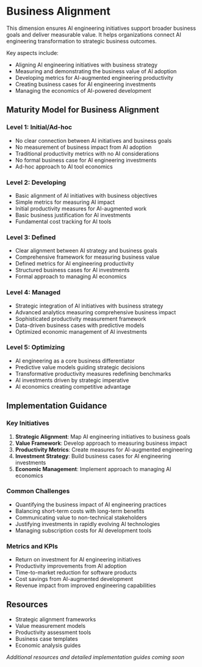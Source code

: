# Business Alignment

This dimension ensures AI engineering initiatives support broader business goals and deliver measurable value. It helps organizations connect AI engineering transformation to strategic business outcomes.

Key aspects include:
- Aligning AI engineering initiatives with business strategy
- Measuring and demonstrating the business value of AI adoption
- Developing metrics for AI-augmented engineering productivity
- Creating business cases for AI engineering investments
- Managing the economics of AI-powered development

## Maturity Model for Business Alignment

### Level 1: Initial/Ad-hoc
- No clear connection between AI initiatives and business goals
- No measurement of business impact from AI adoption
- Traditional productivity metrics with no AI considerations
- No formal business case for AI engineering investments
- Ad-hoc approach to AI tool economics

### Level 2: Developing
- Basic alignment of AI initiatives with business objectives
- Simple metrics for measuring AI impact
- Initial productivity measures for AI-augmented work
- Basic business justification for AI investments
- Fundamental cost tracking for AI tools

### Level 3: Defined
- Clear alignment between AI strategy and business goals
- Comprehensive framework for measuring business value
- Defined metrics for AI engineering productivity
- Structured business cases for AI investments
- Formal approach to managing AI economics

### Level 4: Managed
- Strategic integration of AI initiatives with business strategy
- Advanced analytics measuring comprehensive business impact
- Sophisticated productivity measurement framework
- Data-driven business cases with predictive models
- Optimized economic management of AI investments

### Level 5: Optimizing
- AI engineering as a core business differentiator
- Predictive value models guiding strategic decisions
- Transformative productivity measures redefining benchmarks
- AI investments driven by strategic imperative
- AI economics creating competitive advantage

## Implementation Guidance

### Key Initiatives
1. **Strategic Alignment**: Map AI engineering initiatives to business goals
2. **Value Framework**: Develop approach to measuring business impact
3. **Productivity Metrics**: Create measures for AI-augmented engineering
4. **Investment Strategy**: Build business cases for AI engineering investments
5. **Economic Management**: Implement approach to managing AI economics

### Common Challenges
- Quantifying the business impact of AI engineering practices
- Balancing short-term costs with long-term benefits
- Communicating value to non-technical stakeholders
- Justifying investments in rapidly evolving AI technologies
- Managing subscription costs for AI development tools

### Metrics and KPIs
- Return on investment for AI engineering initiatives
- Productivity improvements from AI adoption
- Time-to-market reduction for software products
- Cost savings from AI-augmented development
- Revenue impact from improved engineering capabilities

## Resources
- Strategic alignment frameworks
- Value measurement models
- Productivity assessment tools
- Business case templates
- Economic analysis guides

*Additional resources and detailed implementation guides coming soon*

